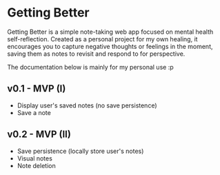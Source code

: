 # Getting Better 

Getting Better is a simple note-taking web app focused on mental health self-reflection. Created as a personal project for my own healing, it encourages you to capture negative thoughts or feelings in the moment, saving them as notes to revisit and respond to for perspective.

The documentation below is mainly for my personal use :p

## v0.1 - MVP (I) 
- Display user's saved notes (no save persistence)
- Save a note 

## v0.2 - MVP (II)
- Save persistence (locally store user's notes)
- Visual notes
- Note deletion 
